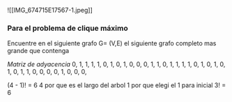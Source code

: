 ![[IMG_674715E17567-1.jpeg]]

### Para el problema de clique máximo

Encuentre en el siguiente grafo G= (V,E) el siguiente grafo completo mas grande que contenga

 

*Matriz de adyacencia*
0, 1, 1, 1, 1, 0, 
1, 0, 1, 0, 0, 0, 
1, 1, 0, 1, 1, 1, 
1, 0, 1, 0, 1, 0, 
1, 0, 1, 1, 0, 0, 
0, 0, 1, 0, 0, 0, 


(4 - 1)! = 6
4 por que es el largo del arbol
1 por que elegi el 1 para inicial
3! = 6